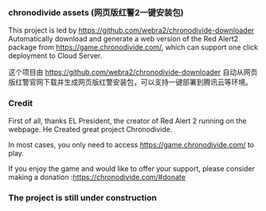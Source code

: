 ### chronodivide assets (网页版红警2一键安装包)
This project is led by https://github.com/webra2/chronodivide-downloader Automatically download and generate a web version of the Red Alert2 package from  https://game.chronodivide.com/, which can support one click deployment to Cloud Server.

这个项目由 https://github.com/webra2/chronodivide-downloader 自动从网页版红警官网下载并生成网页版红警安装包，可以支持一键部署到腾讯云等环境。

### Credit

First of all, thanks EL President, the creator of Red Alert 2 running on the webpage. He Created great project Chronodivide.

In most cases, you only need to access https://game.chronodivide.com/ to play. 

If you enjoy the game and would like to offer your support, please consider making a donation :https://chronodivide.com/#donate

### The project is still under construction
